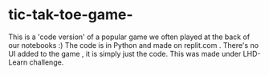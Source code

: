 # tic-tak-toe-game-
This is a 'code version' of a popular game we often played at the back of our notebooks :) 
The code is in Python and made on replit.com .
There's no UI added to the game , it is simply just the code.
This was made under LHD-Learn challenge.

